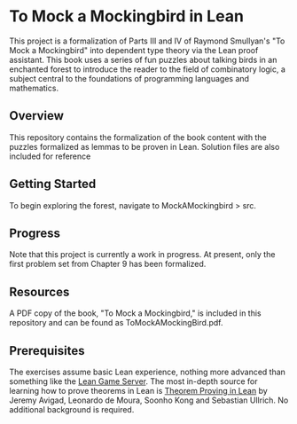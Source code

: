 # To Mock a Mockingbird in Lean
This project is a formalization of Parts III and IV of Raymond Smullyan's "To Mock a Mockingbird" into dependent type theory via the Lean proof assistant. This book uses a series of fun puzzles about talking birds in an enchanted forest to introduce the reader to the field of combinatory logic, a subject central to the foundations of programming languages and mathematics.
## Overview 
This repository contains the formalization of the book content with the puzzles formalized as lemmas to be proven in Lean. Solution files are also included for reference

## Getting Started 
To begin exploring the forest, navigate to MockAMockingbird > src.

## Progress 
Note that this project is currently a work in progress. At present, only the first problem set from Chapter 9 has been formalized.

## Resources 
A PDF copy of the book, "To Mock a Mockingbird," is included in this repository and can be found as ToMockAMockingBird.pdf.

## Prerequisites
The exercises assume basic Lean experience, nothing more advanced than something like the [Lean Game Server](https://adam.math.hhu.de/). The most in-depth source for learning how to prove theorems in Lean is [Theorem Proving in Lean](https://leanprover.github.io/theorem_proving_in_lean4/title_page.html) by Jeremy Avigad, Leonardo de Moura, Soonho Kong and Sebastian Ullrich. No additional background is required.
